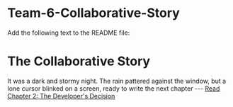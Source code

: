 # Team-6-Collaborative-Story
Add the following text to the README file:

# The Collaborative Story


It was a dark and stormy night. The rain pattered against the window, but a lone cursor blinked on a screen, ready to write the next chapter
--- [Read Chapter 2: The Developer's Decision](chapter_2.py)
